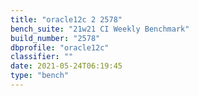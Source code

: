 ```yaml
---
title: "oracle12c 2 2578"
bench_suite: "21w21 CI Weekly Benchmark"
build_number: "2578"
dbprofile: "oracle12c"
classifier: ""
date: 2021-05-24T06:19:45
type: "bench"
---
```

